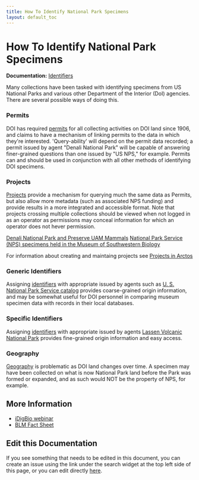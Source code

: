 ```yaml
---
title: How To Identify National Park Specimens
layout: default_toc
---
```

# How To Identify National Park Specimens

**Documentation:** [Identifiers](https://github.com/ArctosDB/documentation-wiki/blob/gh-pages/_documentation/other-identifying-numbers.markdown)

Many collections have been tasked with identifying specimens from US National Parks and various other Department of the Interior (DoI)
agencies. There are several possible ways of doing this.

### Permits

DOI has required [permits](/documentation/permits.html) for all collecting activities on DOI land since 1906, and claims to have a mechanism of linking permits 
to the data in which they're interested. 'Query-ability' will depend on the permit data recorded; a permit issued by agent
"Denali National Park" will be capable of answering finer-grained questions than one issued by "US NPS," for example.
Permits can and should be used in conjunction with all other methods of identifying DOI specimens.

### Projects

[Projects](/documentation/projects.html) provide a mechanism for querying much the same data as Permits, but also allow more metadata (such as associated NPS funding)
and provide results in a more integrated and accessible format. Note that projects crossing multiple collections should be viewed when not logged in as an operator as permissions may conceal information for which an operator does not hever permission.

[Denali National Park and Preserve UAM Mammals](https://arctos.database.museum/project/10002123)
[National Park Service (NPS) specimens held in the Museum of Southwestern Biology](https://arctos.database.museum/project/10002294)

For information about creating and maintaing projects see [Projects in Arctos](https://handbook.arctosdb.org/documentation/projects.html)

### Generic Identifiers

Assigning [identifiers](/documentation/other-identifying-numbers.html) with appropriate issued by agents such as [U. S. National Park Service catalog](https://arctos.database.museum/agents.cfm?agent_id=21347816) provides coarse-grained origin information, and may
be somewhat useful for DOI personnel in comparing museum specimen data with records in their local databases.

### Specific Identifiers

Assigning [identifiers](/documentation/other-identifying-numbers.html) with appropriate issued by agents [Lassen Volcanic National Park](https://arctos.database.museum/agents.cfm?agent_id=10014680) provides fine-grained origin information and easy access. 

### Geography

[Geography](/documentation/higher-geography.html) is problematic as DOI land changes over time. A specimen may have been collected on what is now National Park land before the Park was formed or expanded, and as such would NOT be the property of NPS, for example.

## More Information

* [iDigBio webinar](https://idigbio.adobeconnect.com/_a1130716096/p4hcf8is01h/?launcher=false&fcsContent=true&pbMode=normal)
* [BLM Fact Sheet](https://www.blm.gov/sites/blm.gov/files/programs_cultural%20heritage%20and%20paleontology_paleontology_quick%20links_prpa%20fact%20sheet%20II.pdf)

## Edit this Documentation

If you see something that needs to be edited in this document, you can create an issue using the link under the search widget at the top left side of this page, or you can edit directly <a href="https://github.com/ArctosDB/documentation-wiki/edit/gh-pages/_how_to/National-Park-Specimens.markdown" target="_blank">here</a>.
